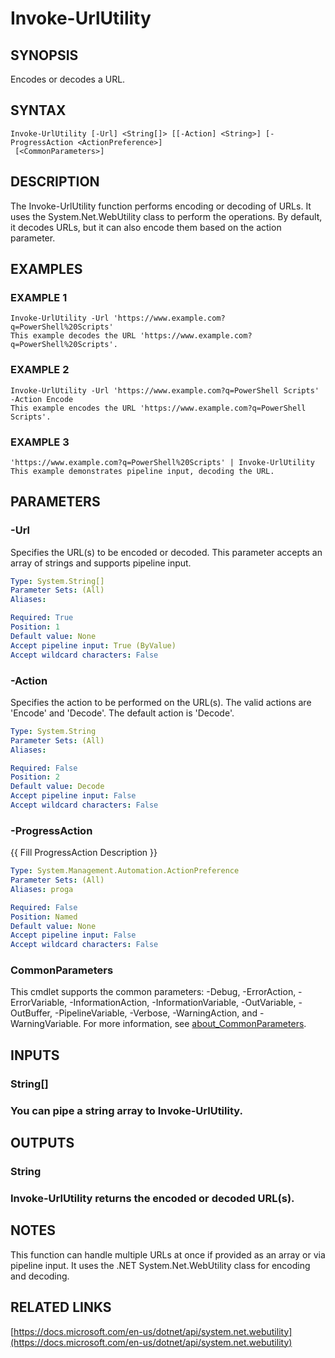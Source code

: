 ﻿---
external help file: WozTools-help.xml
Module Name: WozTools
online version: https://github.com/Woznet/WozTools/blob/main/docs/Invoke-UrlUtility.md
schema: 2.0.0
---

# Invoke-UrlUtility

## SYNOPSIS
Encodes or decodes a URL.

## SYNTAX

```
Invoke-UrlUtility [-Url] <String[]> [[-Action] <String>] [-ProgressAction <ActionPreference>]
 [<CommonParameters>]
```

## DESCRIPTION
The Invoke-UrlUtility function performs encoding or decoding of URLs.
It uses the System.Net.WebUtility class to perform the operations.
By default, it decodes URLs, but it can also encode them based on the action parameter.

## EXAMPLES

### EXAMPLE 1
```
Invoke-UrlUtility -Url 'https://www.example.com?q=PowerShell%20Scripts'
This example decodes the URL 'https://www.example.com?q=PowerShell%20Scripts'.
```

### EXAMPLE 2
```
Invoke-UrlUtility -Url 'https://www.example.com?q=PowerShell Scripts' -Action Encode
This example encodes the URL 'https://www.example.com?q=PowerShell Scripts'.
```

### EXAMPLE 3
```
'https://www.example.com?q=PowerShell%20Scripts' | Invoke-UrlUtility
This example demonstrates pipeline input, decoding the URL.
```

## PARAMETERS

### -Url
Specifies the URL(s) to be encoded or decoded.
This parameter accepts an array of strings and supports pipeline input.

```yaml
Type: System.String[]
Parameter Sets: (All)
Aliases:

Required: True
Position: 1
Default value: None
Accept pipeline input: True (ByValue)
Accept wildcard characters: False
```

### -Action
Specifies the action to be performed on the URL(s).
The valid actions are 'Encode' and 'Decode'.
The default action is 'Decode'.

```yaml
Type: System.String
Parameter Sets: (All)
Aliases:

Required: False
Position: 2
Default value: Decode
Accept pipeline input: False
Accept wildcard characters: False
```

### -ProgressAction
{{ Fill ProgressAction Description }}

```yaml
Type: System.Management.Automation.ActionPreference
Parameter Sets: (All)
Aliases: proga

Required: False
Position: Named
Default value: None
Accept pipeline input: False
Accept wildcard characters: False
```

### CommonParameters
This cmdlet supports the common parameters: -Debug, -ErrorAction, -ErrorVariable, -InformationAction, -InformationVariable, -OutVariable, -OutBuffer, -PipelineVariable, -Verbose, -WarningAction, and -WarningVariable. For more information, see [about_CommonParameters](http://go.microsoft.com/fwlink/?LinkID=113216).

## INPUTS

### String[]
### You can pipe a string array to Invoke-UrlUtility.
## OUTPUTS

### String
### Invoke-UrlUtility returns the encoded or decoded URL(s).
## NOTES
This function can handle multiple URLs at once if provided as an array or via pipeline input.
It uses the .NET System.Net.WebUtility class for encoding and decoding.

## RELATED LINKS

[https://docs.microsoft.com/en-us/dotnet/api/system.net.webutility](https://docs.microsoft.com/en-us/dotnet/api/system.net.webutility)

